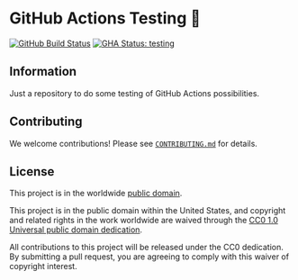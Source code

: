 # GitHub Actions Testing 🧰 #

[![GitHub Build Status](https://github.com/cisagov/skeleton-generic/workflows/build/badge.svg)](https://github.com/cisagov/skeleton-generic/actions)
[![GHA Status: testing](https://github.com/mcdonnnj/github-actions-testing/workflows/testing/badge.svg)](https://github.com/mcdonnnj/github-actions-testing/actions/workflows/testing.yml)

## Information ##

Just a repository to do some testing of GitHub Actions possibilities.

## Contributing ##

We welcome contributions!  Please see [`CONTRIBUTING.md`](CONTRIBUTING.md) for
details.

## License ##

This project is in the worldwide [public domain](LICENSE).

This project is in the public domain within the United States, and
copyright and related rights in the work worldwide are waived through
the [CC0 1.0 Universal public domain
dedication](https://creativecommons.org/publicdomain/zero/1.0/).

All contributions to this project will be released under the CC0
dedication. By submitting a pull request, you are agreeing to comply
with this waiver of copyright interest.
